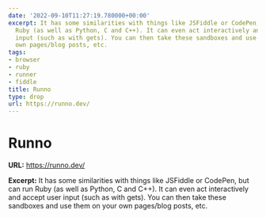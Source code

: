 ```yaml
---
date: '2022-09-10T11:27:19.780000+00:00'
excerpt: It has some similarities with things like JSFiddle or CodePen, but can run
  Ruby (as well as Python, C and C++). It can even act interactively and accept user
  input (such as with gets). You can then take these sandboxes and use them on your
  own pages/blog posts, etc.
tags:
- browser
- ruby
- runner
- fiddle
title: Runno
type: drop
url: https://runno.dev/
---
```


# Runno

**URL:** https://runno.dev/

**Excerpt:** It has some similarities with things like JSFiddle or CodePen, but can run Ruby (as well as Python, C and C++). It can even act interactively and accept user input (such as with gets). You can then take these sandboxes and use them on your own pages/blog posts, etc.
